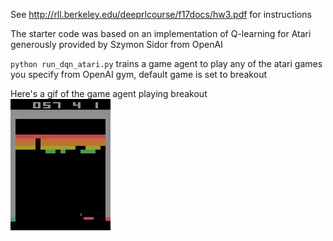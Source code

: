See http://rll.berkeley.edu/deeprlcourse/f17docs/hw3.pdf for instructions

The starter code was based on an implementation of Q-learning for Atari
generously provided by Szymon Sidor from OpenAI

`python run_dqn_atari.py` trains a game agent to play any of the atari games you specify from OpenAI gym, default game is set to breakout

Here's a gif of the game agent playing breakout<br/>
![](atariBreakout.gif)
